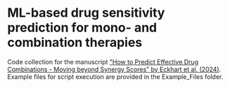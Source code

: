 # ML-based drug sensitivity prediction for mono- and combination therapies
Code collection for the manuscript ["How to Predict Effective Drug Combinations -
Moving beyond Synergy Scores" by Eckhart et al. (2024)](https://doi.org/10.1101/2024.11.22.624812).
Example files for script execution are provided in the Example_Files folder.

